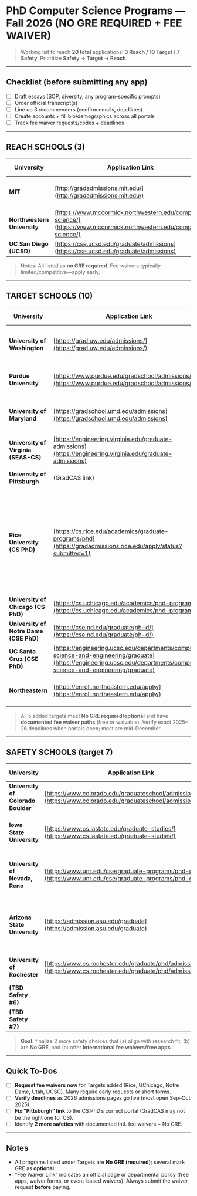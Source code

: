 # PhD Computer Science Programs — Fall 2026 (NO GRE REQUIRED + FEE WAIVER)

> Working list to reach **20 total** applications: **3 Reach / 10 Target / 7 Safety**.
> Prioritize **Safety → Target → Reach**.

---

## Checklist (before submitting any app)

* [ ] Draft essays (SOP, diversity, any program-specific prompts)
* [ ] Order official transcript(s)
* [ ] Line up 3 recommenders (confirm emails, deadlines)
* [ ] Create accounts + fill bio/demographics across all portals
* [ ] Track fee waiver requests/codes + deadlines

---

## REACH SCHOOLS (3)

| University                  | Application Link                                                                                                     | Fee Waiver Link                                                                                                                                                                  | Deadline     | Application Status |
| --------------------------- | -------------------------------------------------------------------------------------------------------------------- | -------------------------------------------------------------------------------------------------------------------------------------------------------------------------------- | ------------ | ------------------ |
| **MIT**                     | [http://gradadmissions.mit.edu/](http://gradadmissions.mit.edu/)                                                     | [http://gradadmissions.mit.edu/about/diversity-initiatives/fee-waiver](http://gradadmissions.mit.edu/about/diversity-initiatives/fee-waiver)                                     | Dec 15, 2025 |                    |
| **Northwestern University** | [https://www.mccormick.northwestern.edu/computer-science/](https://www.mccormick.northwestern.edu/computer-science/) | [https://www.mccormick.northwestern.edu/computer-science/academics/graduate/admissions/](https://www.mccormick.northwestern.edu/computer-science/academics/graduate/admissions/) | Dec 15, 2025 |                    |
| **UC San Diego (UCSD)**     | [https://cse.ucsd.edu/graduate/admissions](https://cse.ucsd.edu/graduate/admissions)                                 | (Dept/Grad Div fee waiver page)                                                                                                                                                  | Dec 17, 2025 |                    |

> Notes: All listed as **no GRE required**. Fee waivers typically limited/competitive—apply early.

---

## TARGET SCHOOLS (10)

| University                                           | Application Link                                                                                                                                                         | Fee Waiver Link                                                                                                                                      | Deadline                | Application Status                                                      |
| ---------------------------------------------------- | ------------------------------------------------------------------------------------------------------------------------------------------------------------------------ | ---------------------------------------------------------------------------------------------------------------------------------------------------- | ----------------------- | ----------------------------------------------------------------------- |
| **University of Washington**                         | [https://grad.uw.edu/admissions/](https://grad.uw.edu/admissions/)                                                                                                       | [https://www.cs.washington.edu/academics/phd/admissions](https://www.cs.washington.edu/academics/phd/admissions)                                     | Dec 15, 2025            | Application partially filled (opens 9/1). Need to apply for fee waiver. |
| **Purdue University**                                | [https://www.purdue.edu/gradschool/admissions/](https://www.purdue.edu/gradschool/admissions/)                                                                           | [https://www.purdue.edu/gradschool/admissions/how-to-apply/apply-fee.html](https://www.purdue.edu/gradschool/admissions/how-to-apply/apply-fee.html) | Dec 15, 2025            | Unfinished. Need transcript, essays, recommenders.                      |
| **University of Maryland**                           | [https://gradschool.umd.edu/admissions](https://gradschool.umd.edu/admissions)                                                                                           | [https://gradschool.umd.edu/feewaiverinformation](https://gradschool.umd.edu/feewaiverinformation)                                                   | Dec 05, 2025            | Unfinished. Need recommenders, essays (multiple), fee waiver.           |
| **University of Virginia (SEAS-CS)**                 | [https://engineering.virginia.edu/graduate-admissions](https://engineering.virginia.edu/graduate-admissions)                                                             | **Free apps for 2026**                                                                                                                               | Dec 15, 2025            | Unfinished. Need essays, transcript, recommendation.                    |
| **University of Pittsburgh**                         | (GradCAS link)                                                                                                                                                           | Fee waiver within same form                                                                                                                          | Jan ??, 2026            | Not started, starts in september                                                           |
| **Rice University (CS PhD)**                         | [https://cs.rice.edu/academics/graduate-programs/phd](https://gradadmissions.rice.edu/apply/status?submitted=1)                                                               | **No application fee (PhD)**                                                                                                                         | **TBA** (typically Dec) | Application filled. SOP is AI generated (oops) reach school anyways likely wont get accepted. Need to send IELTS score to some code. Will see about this once my safety schools are submitted                  |
| **University of Chicago (CS PhD)**                   | [https://cs.uchicago.edu/academics/phd-program/](https://cs.uchicago.edu/academics/phd-program/)                                                                         | **Fee waiver available (incl. intl., hardship)**                                                                                                     | **TBA** (Dec)           | New. GRE optional.                                                      |
| **University of Notre Dame (CSE PhD)**               | [https://cse.nd.edu/graduate/ph-d/](https://cse.nd.edu/graduate/ph-d/)                                                                                                   | **Fee waiver available (intl. eligible)**                                                                                                            | **TBA** (Dec)           | New. GRE not required.                                                  |
| **UC Santa Cruz (CSE PhD)**                          | [https://engineering.ucsc.edu/departments/computer-science-and-engineering/graduate](https://engineering.ucsc.edu/departments/computer-science-and-engineering/graduate) | **Departmental fee waiver (intl. eligible)**                                                                                                         | **TBA** (Dec)           | account created, admissions open in October                                                    |
| **Northeastern** | [https://enroll.northeastern.edu/apply/](https://enroll.northeastern.edu/apply/)  | fee waiver granted | **TBA** (Dec) | fee wavier granted, application not started |

> All 5 added targets meet **No GRE required/optional** and have **documented fee waiver paths** (free or waivable). Verify exact 2025–26 deadlines when portals open; most are mid-December.

---

## SAFETY SCHOOLS (target 7)

| University                         | Application Link                                                                                                       | Fee Waiver Link                                                                                                                                                                            | Deadline     | Application Status                                                               |
| ---------------------------------- | ---------------------------------------------------------------------------------------------------------------------- | ------------------------------------------------------------------------------------------------------------------------------------------------------------------------------------------ | ------------ | -------------------------------------------------------------------------------- |
| **University of Colorado Boulder** | [https://www.colorado.edu/graduateschool/admissions](https://www.colorado.edu/graduateschool/admissions)               | [https://www.colorado.edu/graduateschool/admissions/application-requirements/application-fee](https://www.colorado.edu/graduateschool/admissions/application-requirements/application-fee) | Dec 15, 2025 | Application unfinished; many fields required.                                    |
| **Iowa State University**          | [https://www.cs.iastate.edu/graduate-studies/](https://www.cs.iastate.edu/graduate-studies/)                           | Dept page                                                                                                                                                                                  | Jan 15, 2026 | **Action**: confirm GRE waiver eligibility + fee waiver route.                   |
| **University of Nevada, Reno**     | [https://www.unr.edu/cse/graduate-programs/phd-cs](https://www.unr.edu/cse/graduate-programs/phd-cs)                   | Grad School fee waiver page / request                                                                                                                                                      | Jan 15, 2026 | New. GRE **not required**. **Action**: confirm app fee waiver route for intl.    |
| **Arizona State University**       | [https://admission.asu.edu/graduate](https://admission.asu.edu/graduate)                                               | Graduate College fee waiver/events                                                                                                                                                         | Jan 15, 2026 | From Additional list. **Action**: confirm intl. waiver (often via events/codes). |
| **University of Rochester**        | [https://www.cs.rochester.edu/graduate/phd/admissions.html](https://www.cs.rochester.edu/graduate/phd/admissions.html) | Dept hardship-based fee waiver                                                                                                                                                             | Jan 15, 2026 | From Additional list. GRE not required.                                          |
| **(TBD Safety #6)**                |                                                                                                                        |                                                                                                                                                                                            |              |                                                                                  |
| **(TBD Safety #7)**                |                                                                                                                        |                                                                                                                                                                                            |              |                                                                                  |

> **Goal:** finalize 2 more safety choices that (a) align with research fit, (b) are **No GRE**, and (c) offer **international fee waivers/free apps**.

---

## Quick To‑Dos

* [ ] **Request fee waivers now** for Targets added (Rice, UChicago, Notre Dame, Utah, UCSC). Many require early requests or short forms.
* [ ] **Verify deadlines** as 2026 admissions pages go live (most open Sep–Oct 2025).
* [ ] **Fix “Pittsburgh” link** to the CS PhD’s correct portal (GradCAS may not be the right one for CS).
* [ ] Identify **2 more safeties** with documented intl. fee waivers + No GRE.

---

## Notes

* All programs listed under Targets are **No GRE (required)**; several mark GRE as **optional**.
* “Fee Waiver Link” indicates an official page or departmental policy (free apps, waiver forms, or event-based waivers). Always submit the waiver request **before** paying.
